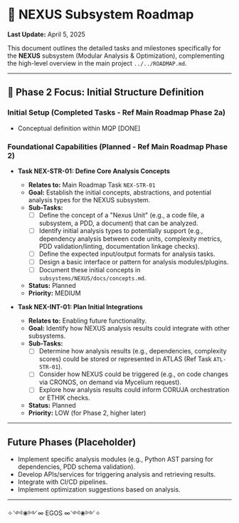 # 🔗 NEXUS Subsystem Roadmap

**Last Update:** April 5, 2025

This document outlines the detailed tasks and milestones specifically for the **NEXUS** subsystem (Modular Analysis & Optimization), complementing the high-level overview in the main project `../../ROADMAP.md`.

---

## 🎯 Phase 2 Focus: Initial Structure Definition

### Initial Setup (Completed Tasks - Ref Main Roadmap Phase 2a)

*   Conceptual definition within MQP [DONE]

### Foundational Capabilities (Planned - Ref Main Roadmap Phase 2)

*   **Task NEX-STR-01: Define Core Analysis Concepts**
    *   **Relates to:** Main Roadmap Task `NEX-STR-01`
    *   **Goal:** Establish the initial concepts, abstractions, and potential analysis types for the NEXUS subsystem.
    *   **Sub-Tasks:**
        *   [ ] Define the concept of a "Nexus Unit" (e.g., a code file, a subsystem, a PDD, a document) that can be analyzed.
        *   [ ] Identify initial analysis types to potentially support (e.g., dependency analysis between code units, complexity metrics, PDD validation/linting, documentation linkage checks).
        *   [ ] Define the expected input/output formats for analysis tasks.
        *   [ ] Design a basic interface or pattern for analysis modules/plugins.
        *   [ ] Document these initial concepts in `subsystems/NEXUS/docs/concepts.md`.
    *   **Status:** Planned
    *   **Priority:** MEDIUM

*   **Task NEX-INT-01: Plan Initial Integrations**
    *   **Relates to:** Enabling future functionality.
    *   **Goal:** Identify how NEXUS analysis results could integrate with other subsystems.
    *   **Sub-Tasks:**
        *   [ ] Determine how analysis results (e.g., dependencies, complexity scores) could be stored or represented in ATLAS (Ref Task `ATL-STR-01`).
        *   [ ] Consider how NEXUS could be triggered (e.g., on code changes via CRONOS, on demand via Mycelium request).
        *   [ ] Explore how analysis results could inform CORUJA orchestration or ETHIK checks.
    *   **Status:** Planned
    *   **Priority:** LOW (for Phase 2, higher later)

---

## Future Phases (Placeholder)

*   Implement specific analysis modules (e.g., Python AST parsing for dependencies, PDD schema validation).
*   Develop APIs/services for triggering analysis and retrieving results.
*   Integrate with CI/CD pipelines.
*   Implement optimization suggestions based on analysis.

---

✧༺❀༻∞ EGOS ∞༺❀༻✧

